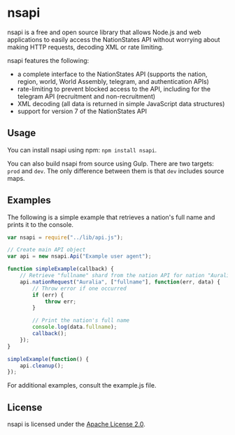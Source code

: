 # nsapi #

nsapi is a free and open source library that allows Node.js and web 
applications to easily access the NationStates API without worrying about 
making HTTP requests, decoding XML or rate limiting.

nsapi features the following:
* a complete interface to the NationStates API (supports the nation, region,
  world, World Assembly, telegram, and authentication APIs)
* rate-limiting to prevent blocked access to the API, including for the 
  telegram API (recruitment and non-recruitment)
* XML decoding (all data is returned in simple JavaScript data structures)
* support for version 7 of the NationStates API

## Usage ##

You can install nsapi using npm: `npm install nsapi`.

You can also build nsapi from source using Gulp. There are two targets: `prod`
and `dev`. The only difference between them is that `dev` includes source maps.

## Examples ##

The following is a simple example that retrieves a nation's full name and prints 
it to the console.

```js
var nsapi = require("../lib/api.js");

// Create main API object
var api = new nsapi.Api("Example user agent");

function simpleExample(callback) {
    // Retrieve "fullname" shard from the nation API for nation "Auralia"
    api.nationRequest("Auralia", ["fullname"], function(err, data) {
        // Throw error if one occurred
        if (err) {
            throw err;
        }

        // Print the nation's full name
        console.log(data.fullname);
        callback();
    });
}

simpleExample(function() {
    api.cleanup();
});
```

For additional examples, consult the example.js file.

## License ##

nsapi is licensed under the [Apache License 2.0](http://www.apache.org/licenses/LICENSE-2.0).
